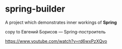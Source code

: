 # spring-builder

A project which demonstrates inner workings of **Spring**

copy to Евгений Борисов — Spring-построитель

<https://www.youtube.com/watch?v=rd6wxPzXQvo>
